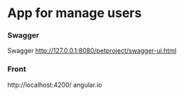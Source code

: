 # App for manage users

### Swagger
Swagger http://127.0.0.1:8080/petproject/swagger-ui.html

### Front
http://localhost:4200/
angular.io

